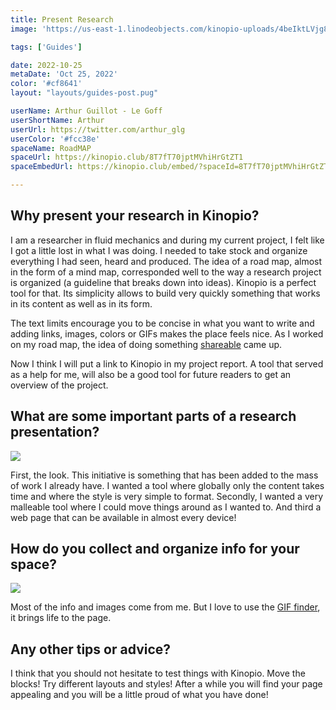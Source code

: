 ```yaml
---
title: Present Research
image: 'https://us-east-1.linodeobjects.com/kinopio-uploads/4beIktLVjg8NZOAAS1c2q/photo-baignade-vilette.jpg'

tags: ['Guides']

date: 2022-10-25
metaDate: 'Oct 25, 2022'
color: '#cf8641'
layout: "layouts/guides-post.pug"

userName: Arthur Guillot - Le Goff
userShortName: Arthur
userUrl: https://twitter.com/arthur_glg
userColor: '#fcc38e'
spaceName: RoadMAP
spaceUrl: https://kinopio.club/8T7fT70jptMVhiHrGtZT1
spaceEmbedUrl: https://kinopio.club/embed/?spaceId=8T7fT70jptMVhiHrGtZT1&zoom=50

---
```


## Why present your research in Kinopio?

I am a researcher in fluid mechanics and during my current project, I felt like I got a little lost in what I was doing. I needed to take stock and organize everything I had seen, heard and produced. The idea of a road map, almost in the form of a mind map, corresponded well to the way a research project is organized (a guideline that breaks down into ideas). Kinopio is a perfect tool for that. Its simplicity allows to build very quickly something that works in its content as well as in its form.

The text limits encourage you to be concise in what you want to write and adding links, images, colors or GIFs makes the place feels nice. As I worked on my road map, the idea of doing something [shareable](https://help.kinopio.club/posts/sharing-spaces/) came up.

Now I think I will put a link to Kinopio in my project report. A tool that served as a help for me, will also be a good tool for future readers to get an overview of the project.

## What are some important parts of a research presentation?

![](https://us-east-1.linodeobjects.com/kinopio-uploads/xHnQRzyEpQWWW0E7u_dm6/roadmap-2.png)

First, the look. This initiative is something that has been added to the mass of work I already have. I wanted a tool where globally only the content takes time and where the style is very simple to format. Secondly, I wanted a very malleable tool where I could move things around as I wanted to. And third a web page that can be available in almost every device!

## How do you collect and organize info for your space?

![](https://us-east-1.linodeobjects.com/kinopio-uploads/zw0XkTPaROYE049o-IlpH/roadmap3.png)

Most of the info and images come from me. But I love to use the [GIF finder](https://help.kinopio.club/posts/adding-images-to-cards/), it brings life to the page.

## Any other tips or advice?

I think that you should not hesitate to test things with Kinopio. Move the blocks! Try different layouts and styles! After a while you will find your page appealing and you will be a little proud of what you have done!
